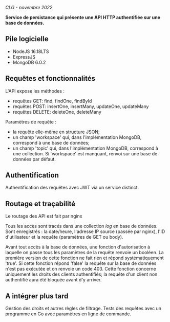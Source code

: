 *CLG - novembre 2022*

**Service de persistance qui présente une API HTTP authentifiée sur une base de données.**

## Pile logicielle

- NodeJS 16.18LTS
- ExpressJS
- MongoDB 6.0.2

## Requêtes et fonctionnalités

L'API  expose les méthodes :
- requêtes GET: find, findOne, findById
- requêtes POST: insertOne, insertMany, updateOne, updateMany
- requêtes DELETE: deleteOne, deleteMany

Paramètres de requête :
- la requête elle-même en structure JSON;
- un champ 'workspace' qui, dans l'implémentation MongoDB, correspond à une base de données;
- un champ 'topic' qui, dans l'implémentation MongoDB, correspond à une collection.
Si 'workspace' est manquant, renvoi sur une base de données par défaut.

## Authentification

Authentification des requêtes avec JWT via un service distinct.

## Routage et traçabilité

Le routage des API est fait par nginx

Tous les accès sont tracés dans une collection *log* en base de données. Sont enregistrés : la date/heure, l'adresse IP source (passée par nginx), l'ID d'utilisateur et la requête (paramètres de GET ou body).

Avant tout accès à la base de données, une fonction d'autorisation à laquelle on passe tous les paramètres de la requête renvoie un booléen. La première version de cette fonction ne fait rien et répond systématiquement 'true'.
 Si cette fonction répond 'false' la requête sur la base de données n'est pas exécutée et on renvoie un code 403. Cette fonction concerne uniquement les droits des clients authentifiés; la requête d'un client non authentifié aura été bloquée avant d'y arriver.

## A intégrer plus tard

Gestion des droits et autres règles de filtrage.
Tests des requêtes avec un programme en Go avec paramètres en ligne de commande.

